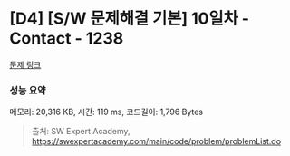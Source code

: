# [D4] [S/W 문제해결 기본] 10일차 - Contact - 1238 

[문제 링크](https://swexpertacademy.com/main/code/problem/problemDetail.do?contestProbId=AV15B1cKAKwCFAYD) 

### 성능 요약

메모리: 20,316 KB, 시간: 119 ms, 코드길이: 1,796 Bytes



> 출처: SW Expert Academy, https://swexpertacademy.com/main/code/problem/problemList.do